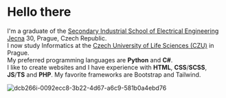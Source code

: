 # Hello there
I'm a graduate of the [Secondary Industrial School of Electrical Engineering Jecna](https://www.spsejecna.cz/) 30, Prague, Czech Republic.  
I now study Informatics at the [Czech University of Life Sciences (CZU)](https://www.pef.czu.cz/) in Prague.  
My preferred programming languages are **Python** and **C#**.  
I like to create websites and I have experience with **HTML**, **CSS**/**SCSS**, **JS**/**TS** and **PHP**. My favorite frameworks are Bootstrap and Tailwind.  

![dcb266i-0092ecc8-3b22-4d67-a6c9-581b0a4ebd76](https://github.com/NeightN/NeightN/assets/107149335/e46a86a6-0dee-410b-8105-c92d2b551e8d)
